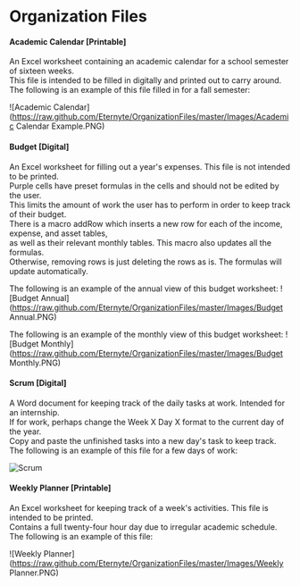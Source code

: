 # Organization Files

#### Academic Calendar [Printable]
An Excel worksheet containing an academic calendar for a school semester of sixteen weeks.  
This file is intended to be filled in digitally and printed out to carry around.  
The following is an example of this file filled in for a fall semester:

![Academic Calendar](https://raw.github.com/Eternyte/OrganizationFiles/master/Images/Academic Calendar Example.PNG)

#### Budget [Digital]
An Excel worksheet for filling out a year's expenses. This file is not intended to be printed.  
Purple cells have preset formulas in the cells and should not be edited by the user.  
This limits the amount of work the user has to perform in order to keep track of their budget.  
There is a macro addRow which inserts a new row for each of the income, expense, and asset tables,  
as well as their relevant monthly tables. This macro also updates all the formulas.  
Otherwise, removing rows is just deleting the rows as is. The formulas will update automatically.

The following is an example of the annual view of this budget worksheet:
![Budget Annual](https://raw.github.com/Eternyte/OrganizationFiles/master/Images/Budget Annual.PNG)

The following is an example of the monthly view of this budget worksheet:
![Budget Monthly](https://raw.github.com/Eternyte/OrganizationFiles/master/Images/Budget Monthly.PNG)

#### Scrum [Digital]
A Word document for keeping track of the daily tasks at work. Intended for an internship.  
If for work, perhaps change the Week X Day X format to the current day of the year.  
Copy and paste the unfinished tasks into a new day's task to keep track.  
The following is an example of this file for a few days of work:

![Scrum](https://raw.github.com/Eternyte/OrganizationFiles/master/Images/Scrum.PNG)

#### Weekly Planner [Printable]
An Excel worksheet for keeping track of a week's activities. This file is intended to be printed.  
Contains a full twenty-four hour day due to irregular academic schedule.  
The following is an example of this file:

![Weekly Planner](https://raw.github.com/Eternyte/OrganizationFiles/master/Images/Weekly Planner.PNG)
